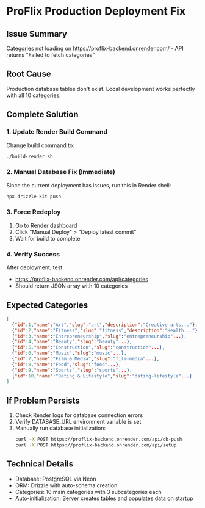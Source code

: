 # ProFlix Production Deployment Fix

## Issue Summary
Categories not loading on https://proflix-backend.onrender.com/ - API returns "Failed to fetch categories"

## Root Cause
Production database tables don't exist. Local development works perfectly with all 10 categories.

## Complete Solution

### 1. Update Render Build Command
Change build command to:
```bash
./build-render.sh
```

### 2. Manual Database Fix (Immediate)
Since the current deployment has issues, run this in Render shell:
```bash
npx drizzle-kit push
```

### 3. Force Redeploy
1. Go to Render dashboard
2. Click "Manual Deploy" > "Deploy latest commit"
3. Wait for build to complete

### 4. Verify Success
After deployment, test:
- https://proflix-backend.onrender.com/api/categories
- Should return JSON array with 10 categories

## Expected Categories
```json
[
  {"id":1,"name":"Art","slug":"art","description":"Creative arts..."},
  {"id":2,"name":"Fitness","slug":"fitness","description":"Health..."},
  {"id":3,"name":"Entrepreneurship","slug":"entrepreneurship"...},
  {"id":4,"name":"Beauty","slug":"beauty"...},
  {"id":5,"name":"Construction","slug":"construction"...},
  {"id":6,"name":"Music","slug":"music"...},
  {"id":7,"name":"Film & Media","slug":"film-media"...},
  {"id":8,"name":"Food","slug":"food"...},
  {"id":9,"name":"Sports","slug":"sports"...},
  {"id":10,"name":"Dating & Lifestyle","slug":"dating-lifestyle"...}
]
```

## If Problem Persists
1. Check Render logs for database connection errors
2. Verify DATABASE_URL environment variable is set
3. Manually run database initialization:
   ```bash
   curl -X POST https://proflix-backend.onrender.com/api/db-push
   curl -X POST https://proflix-backend.onrender.com/api/setup
   ```

## Technical Details
- Database: PostgreSQL via Neon
- ORM: Drizzle with auto-schema creation
- Categories: 10 main categories with 3 subcategories each
- Auto-initialization: Server creates tables and populates data on startup